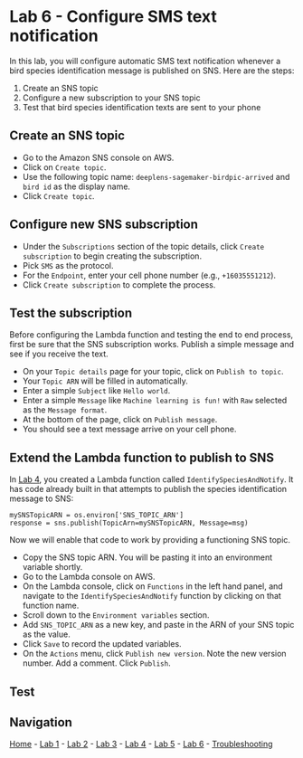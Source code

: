 # Lab 6 - Configure SMS text notification

In this lab, you will configure automatic SMS text notification whenever a bird species identification message is published on SNS.  Here are the steps:

1. Create an SNS topic
2. Configure a new subscription to your SNS topic
3. Test that bird species identification texts are sent to your phone

## Create an SNS topic

* Go to the Amazon SNS console on AWS.  
* Click on `Create topic`.
* Use the following topic name: `deeplens-sagemaker-birdpic-arrived` and `bird id` as the display name.
* Click `Create topic`.

## Configure new SNS subscription

* Under the `Subscriptions` section of the topic details, click `Create subscription` to begin creating the subscription.
* Pick `SMS` as the protocol.
* For the `Endpoint`, enter your cell phone number (e.g., `+16035551212`).
* Click `Create subscription` to complete the process.

## Test the subscription

Before configuring the Lambda function and testing the end to end process, first be sure that the SNS subscription works.  Publish a simple message and see if you receive the text.

* On your `Topic details` page for your topic, click on `Publish to topic`.
* Your `Topic ARN` will be filled in automatically.
* Enter a simple `Subject` like `Hello world`.
* Enter a simple `Message` like `Machine learning is fun!` with `Raw` selected as the `Message format`.
* At the bottom of the page, click on `Publish message`.
* You should see a text message arrive on your cell phone.

## Extend the Lambda function to publish to SNS

In [Lab 4](lab4-trigger-inference-from-s3.md), you created a Lambda function called `IdentifySpeciesAndNotify`.  It has code already built in that attempts to publish the species identification message to SNS:

```
mySNSTopicARN = os.environ['SNS_TOPIC_ARN']
response = sns.publish(TopicArn=mySNSTopicARN, Message=msg)
```

Now we will enable that code to work by providing a functioning SNS topic.

* Copy the SNS topic ARN.  You will be pasting it into an environment variable shortly.
* Go to the Lambda console on AWS.
* On the Lambda console, click on `Functions` in the left hand panel, and navigate to the `IdentifySpeciesAndNotify` function by clicking on that function name.
* Scroll down to the `Environment variables` section.
* Add `SNS_TOPIC_ARN` as a new key, and paste in the ARN of your SNS topic as the value.
* Click `Save` to record the updated variables.
* On the `Actions` menu, click `Publish new version`. Note the new version number.  Add a comment. Click `Publish`.

## Test

## Navigation

[Home](../README.md) - [Lab 1](lab1-image-prep.md) - [Lab 2](lab2-train-model.md) - [Lab 3](lab3-host-model.md) - [Lab 4](lab4-trigger-inference-from-s3.md) - [Lab 5](lab5-deeplens-detect-and-classify.md) - [Lab 6](lab6-text-notification.md) - [Troubleshooting](troubleshooting.md)
